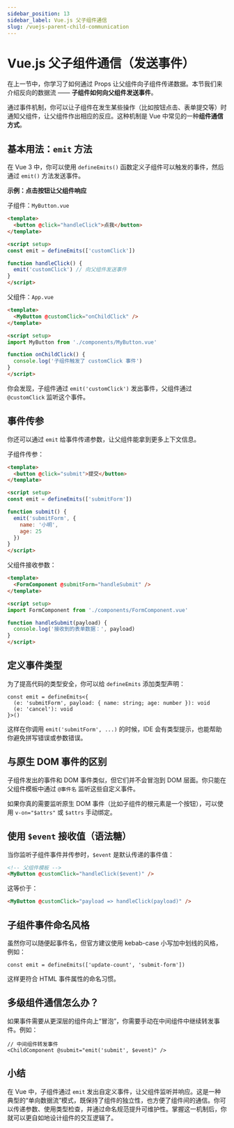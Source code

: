```yaml
---
sidebar_position: 13
sidebar_label: Vue.js 父子组件通信
slug: /vuejs-parent-child-communication
---
```


# Vue.js 父子组件通信（发送事件）

在上一节中，你学习了如何通过 Props 让父组件向子组件传递数据。本节我们来介绍反向的数据流 —— **子组件如何向父组件发送事件**。

通过事件机制，你可以让子组件在发生某些操作（比如按钮点击、表单提交等）时通知父组件，让父组件作出相应的反应。这种机制是 Vue 中常见的一种**组件通信方式**。



## 基本用法：`emit` 方法

在 Vue 3 中，你可以使用 `defineEmits()` 函数定义子组件可以触发的事件，然后通过 `emit()` 方法发送事件。

**示例：点击按钮让父组件响应**

子组件：`MyButton.vue`

```html showLineNumbers title="MyButton.vue"
<template>
  <button @click="handleClick">点我</button>
</template>

<script setup>
const emit = defineEmits(['customClick'])

function handleClick() {
  emit('customClick') // 向父组件发送事件
}
</script>
```

父组件：`App.vue`

```html showLineNumbers title="App.vue"
<template>
  <MyButton @customClick="onChildClick" />
</template>

<script setup>
import MyButton from './components/MyButton.vue'

function onChildClick() {
  console.log('子组件触发了 customClick 事件')
}
</script>
```

你会发现，子组件通过 `emit('customClick')` 发出事件，父组件通过 `@customClick` 监听这个事件。



## 事件传参

你还可以通过 `emit` 给事件传递参数，让父组件能拿到更多上下文信息。

子组件传参：

```html showLineNumbers title="FormComponent.vue"
<template>
  <button @click="submit">提交</button>
</template>

<script setup>
const emit = defineEmits(['submitForm'])

function submit() {
  emit('submitForm', {
    name: '小明',
    age: 25
  })
}
</script>
```

父组件接收参数：

```html showLineNumbers title="App.vue"
<template>
  <FormComponent @submitForm="handleSubmit" />
</template>

<script setup>
import FormComponent from './components/FormComponent.vue'

function handleSubmit(payload) {
  console.log('接收到的表单数据：', payload)
}
</script>
```



## 定义事件类型

为了提高代码的类型安全，你可以给 `defineEmits` 添加类型声明：

```tsx showLineNumbers
const emit = defineEmits<{
  (e: 'submitForm', payload: { name: string; age: number }): void
  (e: 'cancel'): void
}>()
```

这样在你调用 `emit('submitForm', ...)` 的时候，IDE 会有类型提示，也能帮助你避免拼写错误或参数错误。



## 与原生 DOM 事件的区别

子组件发出的事件和 DOM 事件类似，但它们并不会冒泡到 DOM 层面。你只能在父组件模板中通过 `@事件名` 监听这些自定义事件。

如果你真的需要监听原生 DOM 事件（比如子组件的根元素是一个按钮），可以使用 `v-on="$attrs"` 或 `$attrs` 手动绑定。



## 使用 `$event` 接收值（语法糖）

当你监听子组件事件并传参时，`$event` 是默认传递的事件值：

```html showLineNumbers
<!-- 父组件模板 -->
<MyButton @customClick="handleClick($event)" />
```

这等价于：

```html showLineNumbers
<MyButton @customClick="payload => handleClick(payload)" />
```



## 子组件事件命名风格

虽然你可以随便起事件名，但官方建议使用 kebab-case 小写加中划线的风格，例如：

```tsx showLineNumbers
const emit = defineEmits(['update-count', 'submit-form'])
```

这样更符合 HTML 事件属性的命名习惯。



## 多级组件通信怎么办？

如果事件需要从更深层的组件向上“冒泡”，你需要手动在中间组件中继续转发事件。例如：

```tsx showLineNumbers
// 中间组件转发事件
<ChildComponent @submit="emit('submit', $event)" />
```



## 小结

在 Vue 中，子组件通过 `emit` 发出自定义事件，让父组件监听并响应。这是一种典型的“单向数据流”模式，既保持了组件的独立性，也方便了组件间的通信。你可以传递参数、使用类型检查，并通过命名规范提升可维护性。掌握这一机制后，你就可以更自如地设计组件的交互逻辑了。
